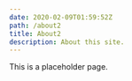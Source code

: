 ```yaml
---
date: 2020-02-09T01:59:52Z
path: /about2
title: About2
description: About this site.
---
```


This is a placeholder page.